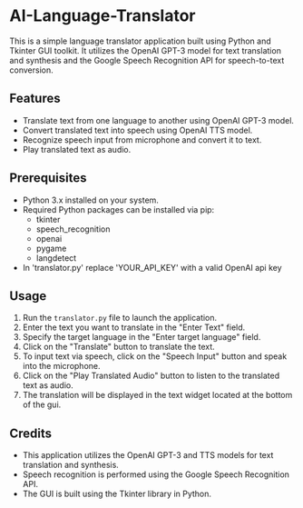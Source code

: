 # AI-Language-Translator

This is a simple language translator application built using Python and Tkinter GUI toolkit. It utilizes the OpenAI GPT-3 model for text translation and synthesis and the Google Speech Recognition API for speech-to-text conversion.

## Features

- Translate text from one language to another using OpenAI GPT-3 model.
- Convert translated text into speech using OpenAI TTS model.
- Recognize speech input from microphone and convert it to text.
- Play translated text as audio.

## Prerequisites

- Python 3.x installed on your system.
- Required Python packages can be installed via pip:
  - tkinter
  - speech_recognition
  - openai
  - pygame
  - langdetect
- In 'translator.py' replace 'YOUR_API_KEY' with a valid OpenAI api key

## Usage

1. Run the `translator.py` file to launch the application.
2. Enter the text you want to translate in the "Enter Text" field.
3. Specify the target language in the "Enter target language" field.
4. Click on the "Translate" button to translate the text.
5. To input text via speech, click on the "Speech Input" button and speak into the microphone.
6. Click on the "Play Translated Audio" button to listen to the translated text as audio.
7. The translation will be displayed in the text widget located at the bottom of the gui.

## Credits

- This application utilizes the OpenAI GPT-3 and TTS models for text translation and synthesis.
- Speech recognition is performed using the Google Speech Recognition API.
- The GUI is built using the Tkinter library in Python.
